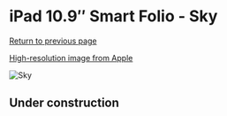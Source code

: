 # iPad 10.9″ Smart Folio - Sky

[Return to previous page](/ipad_10)

[High-resolution image from Apple](https://store.storeimages.cdn-apple.com/8756/as-images.apple.com/is/MQDU3?wid=4500&hei=4500&fmt=png)

<div style="width: 512px"><img src="/almost_uncompressed/MQDU3.webp" alt="Sky"></div>

## Under construction
